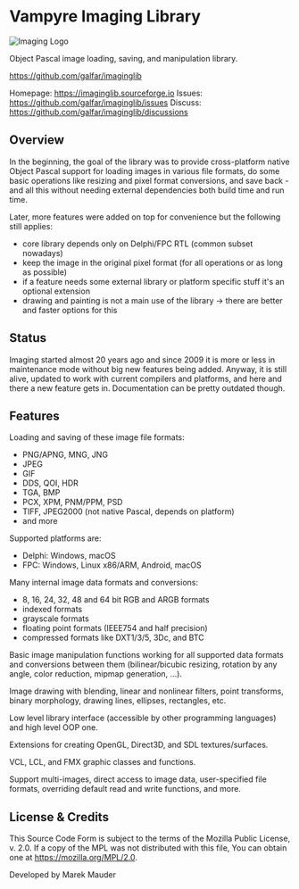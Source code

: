 Vampyre Imaging Library
===================================

![Imaging Logo](https://raw.githubusercontent.com/galfar/imaginglib/master/Doc/Common/logo.png)

Object Pascal image loading, saving, and manipulation library.

<https://github.com/galfar/imaginglib>

Homepage: <https://imaginglib.sourceforge.io>
Issues: <https://github.com/galfar/imaginglib/issues>
Discuss: <https://github.com/galfar/imaginglib/discussions>

Overview
--------------------------

In the beginning, the goal of the library was to provide cross-platform native Object Pascal support for loading images in various file formats, do some basic operations like resizing and pixel format conversions, and save back - and all this without needing external dependencies both build time and run time.

Later, more features were added on top for convenience but the following still applies:

- core library depends only on Delphi/FPC RTL (common subset nowadays)
- keep the image in the original pixel format (for all operations or as long as possible)
- if a feature needs some external library or platform specific stuff it's an optional extension
- drawing and painting is not a main use of the library -> there are better and faster options for this

Status
-----------

Imaging started almost 20 years ago and since 2009 it is more or less in maintenance mode without big new features being added.
Anyway, it is still alive, updated to work with current compilers and platforms, and here and there a new feature gets in. Documentation can be pretty outdated though.


Features
--------------------------

Loading and saving of these image file formats:

- PNG/APNG, MNG, JNG
- JPEG
- GIF
- DDS, QOI, HDR
- TGA, BMP
- PCX, XPM, PNM/PPM, PSD
- TIFF, JPEG2000 (not native Pascal, depends on platform)
- and more

Supported platforms are:

- Delphi: Windows, macOS
- FPC: Windows, Linux x86/ARM, Android, macOS

Many internal image data formats and conversions:

- 8, 16, 24, 32, 48 and 64 bit RGB and ARGB formats
- indexed formats
- grayscale formats
- floating point formats (IEEE754 and half precision)
- compressed formats like DXT1/3/5, 3Dc, and BTC

Basic image manipulation functions working for all supported data formats and conversions between them (bilinear/bicubic resizing, rotation by any angle, color reduction, mipmap generation, ...).

Image drawing with blending, linear and nonlinear filters, point transforms, binary morphology, drawing lines, ellipses, rectangles, etc.

Low level library interface (accessible by other programming languages) and high level OOP one.

Extensions for creating OpenGL, Direct3D, and SDL textures/surfaces.

VCL, LCL, and FMX graphic classes and functions.

Support multi-images, direct access to image data,
user-specified file formats, overriding default read and write functions,
and more.

License & Credits
------------------

This Source Code Form is subject to the terms of the Mozilla Public
License, v. 2.0. If a copy of the MPL was not distributed with this
file, You can obtain one at https://mozilla.org/MPL/2.0.

Developed by Marek Mauder

